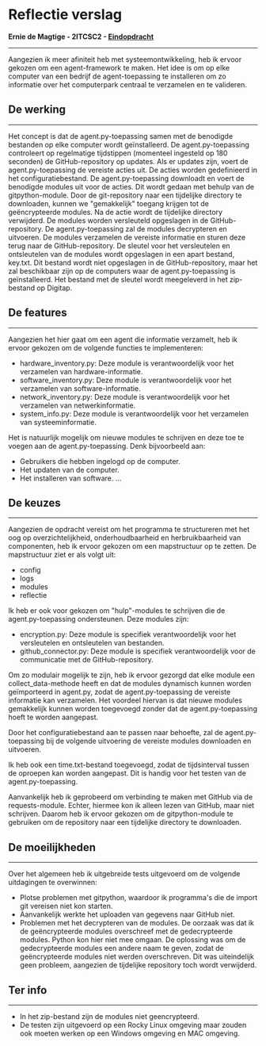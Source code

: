 # Reflectie verslag
**Ernie de Magtige - 2ITCSC2 - [Eindopdracht](https://github.com/ErniedM/eindopdracht-agent-framework)**

---
Aangezien ik meer afiniteit heb met systeemontwikkeling, heb ik ervoor gekozen om een agent-framework te maken. Het idee is om op elke computer van een bedrijf de agent-toepassing te installeren om zo informatie over het computerpark centraal te verzamelen en te valideren.

## De werking
---
Het concept is dat de agent.py-toepassing samen met de benodigde bestanden op elke computer wordt geïnstalleerd. De agent.py-toepassing controleert op regelmatige tijdstippen (momenteel ingesteld op 180 seconden) de GitHub-repository op updates. Als er updates zijn, voert de agent.py-toepassing de vereiste acties uit. De acties worden gedefinieerd in het configuratiebestand. De agent.py-toepassing downloadt en voert de benodigde modules uit voor de acties. Dit wordt gedaan met behulp van de gitpython-module. Door de git-repository naar een tijdelijke directory te downloaden, kunnen we "gemakkelijk" toegang krijgen tot de geëncrypteerde modules. Na de actie wordt de tijdelijke directory verwijderd. De modules worden versleuteld opgeslagen in de GitHub-repository. De agent.py-toepassing zal de modules decrypteren en uitvoeren. De modules verzamelen de vereiste informatie en sturen deze terug naar de GitHub-repository. De sleutel voor het versleutelen en ontsleutelen van de modules wordt opgeslagen in een apart bestand, key.txt. Dit bestand wordt niet opgeslagen in de GitHub-repository, maar het zal beschikbaar zijn op de computers waar de agent.py-toepassing is geïnstalleerd. Het bestand met de sleutel wordt meegeleverd in het zip-bestand op Digitap.

## De features
---
Aangezien het hier gaat om een agent die informatie verzamelt, heb ik ervoor gekozen om de volgende functies te implementeren:

- hardware_inventory.py: Deze module is verantwoordelijk voor het verzamelen van hardware-informatie.
- software_inventory.py: Deze module is verantwoordelijk voor het verzamelen van software-informatie.
- network_inventory.py: Deze module is verantwoordelijk voor het verzamelen van netwerkinformatie.
- system_info.py: Deze module is verantwoordelijk voor het verzamelen van systeeminformatie.

Het is natuurlijk mogelijk om nieuwe modules te schrijven en deze toe te voegen aan de agent.py-toepassing. Denk bijvoorbeeld aan:
- Gebruikers die hebben ingelogd op de computer.
- Het updaten van de computer.
- Het installeren van software.
...

## De keuzes
---
Aangezien de opdracht vereist om het programma te structureren met het oog op overzichtelijkheid, onderhoudbaarheid en herbruikbaarheid van componenten, heb ik ervoor gekozen om een mapstructuur op te zetten. De mapstructuur ziet er als volgt uit:
- config
- logs
- modules
- reflectie

Ik heb er ook voor gekozen om "hulp"-modules te schrijven die de agent.py-toepassing ondersteunen. Deze modules zijn:
- encryption.py: Deze module is specifiek verantwoordelijk voor het versleutelen en ontsleutelen van bestanden.
- github_connector.py: Deze module is specifiek verantwoordelijk voor de communicatie met de GitHub-repository.

Om zo modulair mogelijk te zijn, heb ik ervoor gezorgd dat elke module een collect_data-methode heeft en dat de modules dynamisch kunnen worden geïmporteerd in agent.py, zodat de agent.py-toepassing de vereiste informatie kan verzamelen. Het voordeel hiervan is dat nieuwe modules gemakkelijk kunnen worden toegevoegd zonder dat de agent.py-toepassing hoeft te worden aangepast.

Door het configuratiebestand aan te passen naar behoefte, zal de agent.py-toepassing bij de volgende uitvoering de vereiste modules downloaden en uitvoeren. 

Ik heb ook een time.txt-bestand toegevoegd, zodat de tijdsinterval tussen de oproepen kan worden aangepast. Dit is handig voor het testen van de agent.py-toepassing.

Aanvankelijk heb ik geprobeerd om verbinding te maken met GitHub via de requests-module. Echter, hiermee kon ik alleen lezen van GitHub, maar niet schrijven. Daarom heb ik ervoor gekozen om de gitpython-module te gebruiken om de repository naar een tijdelijke directory te downloaden. 

## De moeilijkheden
---
Over het algemeen heb ik uitgebreide tests uitgevoerd om de volgende uitdagingen te overwinnen:
- Plotse problemen met gitpython, waardoor ik programma's die de import git vereisen niet kon starten.
- Aanvankelijk werkte het uploaden van gegevens naar GitHub niet.
- Problemen met het decrypteren van de modules. De oorzaak was dat ik de geëncrypteerde modules overschreef met de gedecrypteerde modules. Python kon hier niet mee omgaan. De oplossing was om de gedecrypteerde modules een andere naam te geven, zodat de geëncrypteerde modules niet werden overschreven. Dit was uiteindelijk geen probleem, aangezien de tijdelijke repository toch wordt verwijderd.

## Ter info
---
- In het zip-bestand zijn de modules niet geencrypteerd.
- De testen zijn uitgevoerd op een Rocky Linux omgeving maar zouden ook moeten werken op een Windows omgeving en MAC omgeving.
